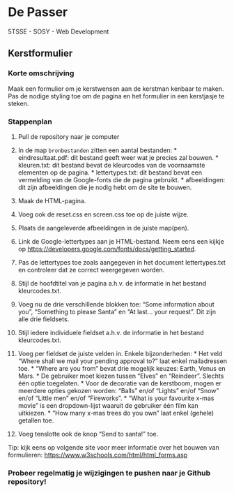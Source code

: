 # De Passer
5TSSE - SOSY - Web Development

## Kerstformulier

### Korte omschrijving

Maak een formulier om je kerstwensen aan de kerstman kenbaar te maken. Pas de nodige styling toe om de pagina en het formulier in een kerstjasje te steken.


### Stappenplan

1.   Pull de repository naar je computer

2.	In de map `bronbestanden` zitten een aantal bestanden:
        * eindresultaat.pdf: dit bestand geeft weer wat je precies zal bouwen.
        * kleuren.txt: dit bestand bevat de kleurcodes van de voornaamste elementen op de pagina.
        * lettertypes.txt: dit bestand bevat een vermelding van de Google-fonts die de pagina gebruikt.
        * afbeeldingen: dit zijn afbeeldingen die je nodig hebt om de site te bouwen.

3.	Maak de HTML-pagina.
4.	Voeg ook de reset.css en screen.css toe op de juiste wijze.
5.	Plaats de aangeleverde afbeeldingen in de juiste map(pen).
6.	Link de Google-lettertypes aan je HTML-bestand. Neem eens een kijkje op https://developers.google.com/fonts/docs/getting_started.
7.	Pas de lettertypes toe zoals aangegeven in het document lettertypes.txt en controleer dat ze correct weergegeven worden.
8.	Stijl de hoofdtitel van je pagina a.h.v. de informatie in het bestand kleurcodes.txt.
9.	Voeg nu de drie verschillende blokken toe: “Some information about you”, “Something to please Santa” en “At last… your request”. Dit zijn alle drie fieldsets.
10.	Stijl iedere individuele fieldset a.h.v. de informatie in het bestand kleurcodes.txt.
11.	Voeg per fieldset de juiste velden in. Enkele bijzonderheden:
        * Het veld “Where shall we mail your pending approval to?” laat enkel mailadressen toe.
        * “Where are you from” bevat drie mogelijk keuzes: Earth, Venus en Mars.
        * De gebruiker moet kiezen tussen “Elves” en “Reindeer”. Slechts één optie toegelaten.
        * Voor de decoratie van de kerstboom, mogen er meerdere opties gekozen worden: “Balls” en/of “Lights” en/of “Snow” en/of “Little men” en/of “Fireworks”.
        * “What is your favourite x-mas movie” is een dropdown-lijst waaruit de gebruiker één film kan uitkiezen.
        * “How many x-mas trees do you own” laat enkel (gehele) getallen toe.


12.	Voeg tenslotte ook de knop “Send to santa!” toe. 

Tip: kijk eens op volgende site voor meer informatie over het bouwen van formulieren:
https://www.w3schools.com/html/html_forms.asp


### Probeer regelmatig je wijzigingen te pushen naar je Github repository!
